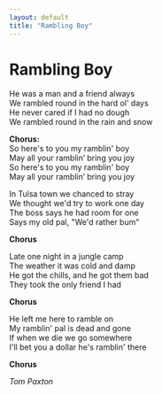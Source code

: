 ```yaml
---
layout: default
title: "Rambling Boy"
---
```


# Rambling Boy

He was a man and a friend always  
We rambled round in the hard ol' days  
He never cared if I had no dough  
We rambled round in the rain and snow  

**Chorus:**  
So here's to you my ramblin' boy  
May all your ramblin’ bring you joy  
So here's to you my ramblin' boy  
May all your ramblin’ bring you joy  

In Tulsa town we chanced to stray  
We thought we'd try to work one day  
The boss says he had room for one  
Says my old pal, "We'd rather bum"  

**Chorus**  

Late one night in a jungle camp  
The weather it was cold and damp  
He got the chills, and he got them bad  
They took the only friend I had  

**Chorus**  

He left me here to ramble on  
My ramblin' pal is dead and gone  
If when we die we go somewhere  
I'll bet you a dollar he's ramblin' there  

**Chorus**  

*Tom Paxton*

